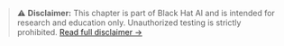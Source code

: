 > ⚠️ **Disclaimer:** This chapter is part of Black Hat AI and is intended for research and education only. Unauthorized testing is strictly prohibited. [Read full disclaimer →](DISCLAIMER.md)